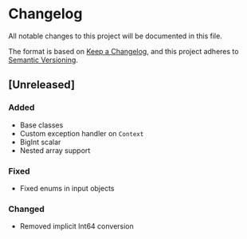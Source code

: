 # Changelog
All notable changes to this project will be documented in this file.

The format is based on [Keep a Changelog](https://keepachangelog.com/en/1.0.0/),
and this project adheres to [Semantic Versioning](https://semver.org/spec/v2.0.0.html).

## [Unreleased]
### Added
- Base classes
- Custom exception handler on `Context`
- BigInt scalar
- Nested array support

### Fixed
- Fixed enums in input objects

### Changed
- Removed implicit Int64 conversion
